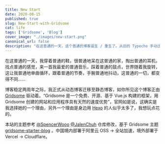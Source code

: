 ```yaml
---
title: New Start
date: 2020-08-15
published: true
slug: New-Start-with-Gridsome
cat: life
tags: ['Gridsome', 'Blog']
cover_image: "./images/new-start.png"
canonical_url: false
description: "在这普通的一天，这个普通的博客诞生 / 重生了。从旧的 Typecho 手动迁移时一些琐碎的记录无处安放，就整理在这里了。"
---
```


在这普通的一天，我穿着普通的鞋，很普通地呆在这普通的家，掏出普通的耳机，找点普通的感觉，来一首我最爱的普通音乐，踩着普通的鼓点，世界随着我旋转，这让我普通地单曲循环，跟着普通的节奏，手腕普通地抖动，这普通的一切，都变得不同……

博客稳定两周年之际，我正式从动态博客迁移至静态博客，如你所见这个博客正由 [Gridsome](https://gridsome.org) 驱动着。“Gridsome 是一个免费、开源、基于 Vue.js 构建的框架，用 Gridsome 创建的网站和应用程序具有天然的速度优势”，官网如是说，这确实是我选择她的一个理由，另外一个理由是身边用 [Hexo](https://hexo.io) 的人似乎太多了，我想玩点花的。

本站的主题参考 [@SpencerWooo](https://blog.spencerwoo.com) [@JalenChuh](https://blog.jalenchuh.cn) 仓库修改，基于 Gridsome 主题 [gridsome-starter-blog](https://github.com/gridsome/gridsome-starter-blog) 。中国境内部署于阿里云 OSS -> 全站加速，境外部署于 Vercel -> Cloudflare。